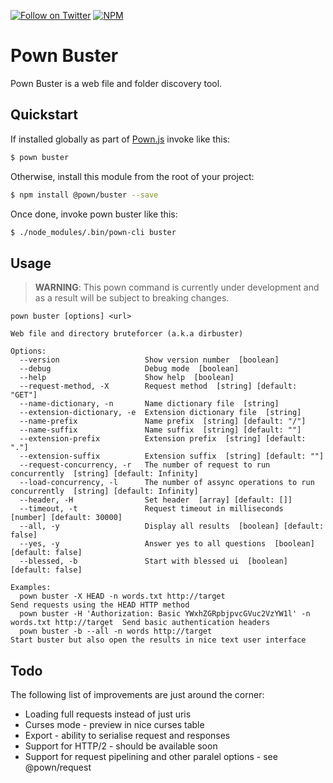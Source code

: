[![Follow on Twitter](https://img.shields.io/twitter/follow/pownjs.svg?logo=twitter)](https://twitter.com/pownjs)
[![NPM](https://img.shields.io/npm/v/@pown/buster.svg)](https://www.npmjs.com/package/@pown/buster)

# Pown Buster 

Pown Buster is a web file and folder discovery tool.

## Quickstart

If installed globally as part of [Pown.js](https://github.com/pownjs/pown) invoke like this:

```sh
$ pown buster
```

Otherwise, install this module from the root of your project:

```sh
$ npm install @pown/buster --save
```

Once done, invoke pown buster like this:

```sh
$ ./node_modules/.bin/pown-cli buster
```

## Usage

> **WARNING**: This pown command is currently under development and as a result will be subject to breaking changes.

```
pown buster [options] <url>

Web file and directory bruteforcer (a.k.a dirbuster)

Options:
  --version                   Show version number  [boolean]
  --debug                     Debug mode  [boolean]
  --help                      Show help  [boolean]
  --request-method, -X        Request method  [string] [default: "GET"]
  --name-dictionary, -n       Name dictionary file  [string]
  --extension-dictionary, -e  Extension dictionary file  [string]
  --name-prefix               Name prefix  [string] [default: "/"]
  --name-suffix               Name suffix  [string] [default: ""]
  --extension-prefix          Extension prefix  [string] [default: "."]
  --extension-suffix          Extension suffix  [string] [default: ""]
  --request-concurrency, -r   The number of request to run concurrently  [string] [default: Infinity]
  --load-concurrency, -l      The number of assync operations to run concurrently  [string] [default: Infinity]
  --header, -H                Set header  [array] [default: []]
  --timeout, -t               Request timeout in milliseconds  [number] [default: 30000]
  --all, -y                   Display all results  [boolean] [default: false]
  --yes, -y                   Answer yes to all questions  [boolean] [default: false]
  --blessed, -b               Start with blessed ui  [boolean] [default: false]

Examples:
  pown buster -X HEAD -n words.txt http://target                                             Send requests using the HEAD HTTP method
  pown buster -H 'Authorization: Basic YWxhZGRpbjpvcGVuc2VzYW1l' -n words.txt http://target  Send basic authentication headers
  pown buster -b --all -n words http://target                                                Start buster but also open the results in nice text user interface
```

## Todo

The following list of improvements are just around the corner:

* Loading full requests instead of just uris
* Curses mode - preview in nice curses table
* Export - ability to serialise request and responses
* Support for HTTP/2 - should be available soon
* Support for request pipelining and other paralel options - see @pown/request
